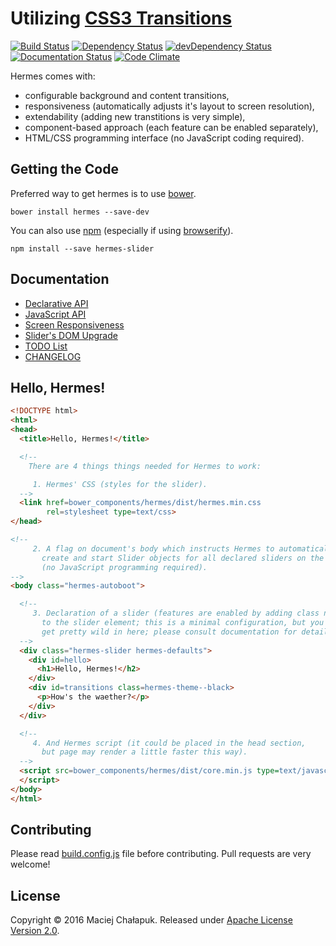 # Utilizing [CSS3 Transitions](http://www.w3.org/TR/css3-transitions/)

[![Build Status](https://travis-ci.org/webfront-toolkit/hermes.svg?branch=master
)](https://travis-ci.org/webfront-toolkit/hermes)
[![Dependency Status](https://david-dm.org/webfront-toolkit/hermes.svg
)](https://david-dm.org/webfront-toolkit/hermes)
[![devDependency Status](https://david-dm.org/webfront-toolkit/hermes/dev-status.svg
)](https://david-dm.org/webfront-toolkit/hermes#info=devDependencies)
[![Documentation Status](https://inch-ci.org/github/webfront-toolkit/hermes.svg?branch=master
)](https://inch-ci.org/github/webfront-toolkit/hermes)
[![Code Climate](https://codeclimate.com/github/webfront-toolkit/hermes/badges/gpa.svg
)](https://codeclimate.com/github/webfront-toolkit/hermes)

Hermes comes with:

 * configurable background and content transitions,
 * responsiveness (automatically adjusts it's layout to screen resolution),
 * extendability (adding new transtitions is very simple),
 * component-based approach (each feature can be enabled separately),
 * HTML/CSS programming interface (no JavaScript coding required).

## Getting the Code

Preferred way to get hermes is to use [bower](http://bower.io/).
```shell
bower install hermes --save-dev
```

You can also use [npm](https://www.npmjs.com/) (especially if using
[browserify](https://github.com/substack/node-browserify)).
```shell
npm install --save hermes-slider
```

## Documentation

 * [Declarative API](doc/class-names.md)
 * [JavaScript API](doc/javascript-api.md)
 * [Screen Responsiveness](doc/responsiveness.md)
 * [Slider's DOM Upgrade](doc/dom-upgrade.md)
 * [TODO List](doc/TODO.md)
 * [CHANGELOG](doc/CHANGELOG.md)

## Hello, Hermes!

```html
<!DOCTYPE html>
<html>
<head>
  <title>Hello, Hermes!</title>

  <!--
    There are 4 things things needed for Hermes to work:

     1. Hermes' CSS (styles for the slider).
  -->
  <link href=bower_components/hermes/dist/hermes.min.css
        rel=stylesheet type=text/css>
</head>

<!--
     2. A flag on document's body which instructs Hermes to automatically
       create and start Slider objects for all declared sliders on the page
       (no JavaScript programming required).
-->
<body class="hermes-autoboot">

  <!--
     3. Declaration of a slider (features are enabled by adding class names
       to the slider element; this is a minimal configuration, but you can
       get pretty wild in here; please consult documentation for details).
  -->
  <div class="hermes-slider hermes-defaults">
    <div id=hello>
      <h1>Hello, Hermes!</h2>
    </div>
    <div id=transitions class=hermes-theme--black>
      <p>How's the waether?</p>
    </div>
  </div>

  <!--
     4. And Hermes script (it could be placed in the head section,
       but page may render a little faster this way).
  -->
  <script src=bower_components/hermes/dist/core.min.js type=text/javascript>
  </script>
</body>
</html>

```

## Contributing

Please read [build.config.js](build.config.js) file before contributing. Pull
requests are very welcome!

## License

Copyright &copy; 2016 Maciej Chałapuk. Released under [Apache License Version 2.0](LICENSE).

